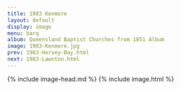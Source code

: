 ```yaml
---
title: 1983 Kenmore
layout: default
display: image
menu: barq
album: Queensland Baptist Churches from 1851 Album
image: 1983-Kenmore.jpg
prev: 1983-Hervey-Bay.html
next: 1983-Lawnton.html
---
```

{% include image-head.md %}
{% include image.html %}